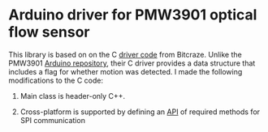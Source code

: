 # Arduino driver for PMW3901 optical flow sensor

This library is based on on the C 
[driver code](https://github.com/bitcraze/crazyflie-firmware/blob/9343aa686600aa5f04beb43549c81bdfda1f9cb8/src/drivers/src/pmw3901.c#L218)
from  Bitcraze.  Unlike the PMW3901 [ Arduino repository](https://github.com/bitcraze/Bitcraze_PMW3901), their C driver provides a data
structure that includes a flag for whether motion was detected.  I made the following modifications to the C code:

1. Main class is header-only C++.

2. Cross-platform is supported by defining an 
[API](https://github.com/simondlevy/PMW3901/blob/master/src/spi_compat.h)
of required methods for SPI communication

